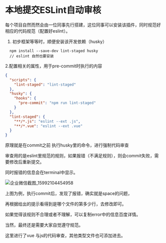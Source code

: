 # 本地提交ESLint自动审核

每个项目自然而然会由一位同事先行搭建，这位同事可以安装该插件，同时规范好相应的代码规范（配置好eslint）。

1. 初步框架等等时，顺便安装该开发依赖（husky）

```shell
  npm install --save-dev lint-staged husky
  // eslint 自然也要安装
```

2.配置相关的属性，用于pre-commit时执行的内容

```json
{
  "scripts": {
    "lint-staged": "lint-staged"
  },
  "husky": {
    "hooks": {
      "pre-commit": "npm run lint-staged"
    }
  },
  "lint-staged": {
    "**/*.js": "eslint --ext .js",
    "**/*.vue": "eslint --ext .vue"
  }
}
```

原理就是在commit之前 执行husky里的命令，进行强制代码审查

审查用的是eslint里规范的规则，如果报错（不满足规则），则会commit失败，需要修改后重新提交。

同时报错的信息会在terminal中显示。

![企业微信截图_15992104454958](C:\Users\fscut\Desktop\企业微信截图_15992104454958.png)


上图为例，执行commit后，发现了报错，确实就是space的问题，

再根据给出的提示看得到是哪个文件的第多少行，去修改即可。

如果觉得该规则不合理或者不理解，可以复制error中的信息百度详情。

当然，最终还是需要大家自觉遵守规范。







这里进行了vue 与js的代码审查，其他类型文件也可添加进去。

